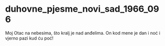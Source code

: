 # duhovne_pjesme_novi_sad_1966_096
Moj Otac na nebesima, što kralj je nad anđelima. On kod mene je dan i noć i vjerno pazi kud ću poć!